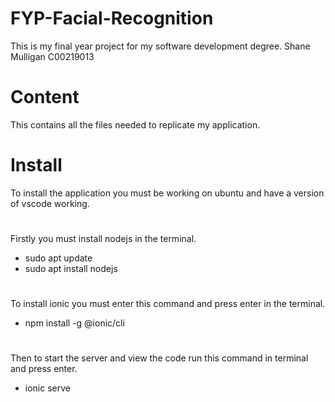 # FYP-Facial-Recognition

This is my final year project for my software development degree. Shane Mulligan C00219013

# Content
This contains all the files needed to replicate my application.

# Install
To install the application you must be working on ubuntu and have a version of vscode working.
#
Firstly you must install nodejs in the terminal.
  - sudo apt update
  - sudo apt install nodejs
#
To install ionic you must enter this command and press enter in the terminal.
  - npm install -g @ionic/cli
#
Then to start the server and view the code run this command in terminal and press enter.
  - ionic serve
